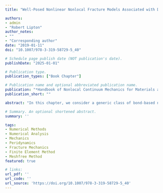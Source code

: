```yaml
---
title: "Well-Posed Nonlinear Nonlocal Fracture Models Associated with Double-Well Potentials"

authors:
- admin
- "Robert Lipton"
author_notes:
- ""
- "Corresponding author"
date: "2019-01-11"
doi: "10.1007/978-3-319-58729-5_40"

# Schedule page publish date (NOT publication's date).
publishDate: "2025-01-01"

# Publication type.
publication_types: ["Book Chapter"]

# Publication name and optional abbreviated publication name.
publication: "*Handbook of Nonlocal Continuum Mechanics for Materials and Structures*"
publication_short: ""

abstract: "In this chapter, we consider a generic class of bond-based nonlocal nonlinear potentials and formulate the evolution over suitable function spaces. The peridynamic potential considered in this work is a differentiable version of the original bond-based model introduced in Silling (J Mech Phys Solids 48(1):175--209, 2000). The potential associated with the model has two wells where one well corresponds to linear elastic behavior and the other corresponds to brittle fracture (see Lipton (J Elast 117(1):21--50, 2014; 124(2):143--191, 2016)). The parameters in the potential can be directly related to the elastic tensor and fracture toughness. In this chapter we show that well-posed formulations of the model can be developed over different function spaces. Here we will consider formulations posed over Hölder spaces and Sobolev spaces. The motivation for the Hölder space formulation is to show a priori convergence for the discrete finite difference method. The motivation for the Sobolev formulation is to show a priori convergence for the finite element method. In the following chapter we will show that the discrete approximations converge to well-posed evolutions. The associated convergence rates are given explicitly in terms of time step and the size of the spatial mesh."

# Summary. An optional shortened abstract.
summary: ''

tags:
- Numerical Methods
- Numerical Analysis
- Mechanics
- Peridynamics
- Fracture Mechanics
- Finite Element Method 
- Meshfree Method
featured: true

# links:
url_pdf: ''
url_code: ''
url_source: 'https://doi.org/10.1007/978-3-319-58729-5_40'
---
```


